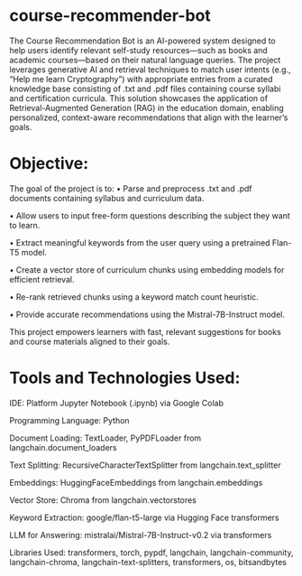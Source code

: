 # course-recommender-bot
The Course Recommendation Bot is an AI-powered system designed to help users identify relevant self-study resources—such as books and academic courses—based on their natural language queries. The project leverages generative AI and retrieval techniques to match user intents (e.g., “Help me learn Cryptography”) with appropriate entries from a curated knowledge base consisting of .txt and .pdf files containing course syllabi and certification curricula. This solution showcases the application of Retrieval-Augmented Generation (RAG) in the education domain, enabling personalized, context-aware recommendations that align with the learner’s goals.

# Objective:

The goal of the project is to:
•	Parse and preprocess .txt and .pdf documents containing syllabus and curriculum data.

•	Allow users to input free-form questions describing the subject they want to learn.

•	Extract meaningful keywords from the user query using a pretrained Flan-T5 model.

•	Create a vector store of curriculum chunks using embedding models for efficient retrieval.

•	Re-rank retrieved chunks using a keyword match count heuristic.

•	Provide accurate recommendations using the Mistral-7B-Instruct model.

This project empowers learners with fast, relevant suggestions for books and course materials aligned to their goals.

# Tools and Technologies Used:

IDE: Platform	Jupyter Notebook (.ipynb) via Google Colab

Programming Language: Python

Document Loading: TextLoader, PyPDFLoader from langchain.document_loaders

Text Splitting: RecursiveCharacterTextSplitter from langchain.text_splitter

Embeddings: HuggingFaceEmbeddings from langchain.embeddings

Vector Store: Chroma from langchain.vectorstores

Keyword Extraction: google/flan-t5-large via Hugging Face transformers

LLM for Answering: mistralai/Mistral-7B-Instruct-v0.2 via transformers

Libraries Used: transformers, torch, pypdf, langchain, langchain-community, langchain-chroma, langchain-text-splitters, transformers, os, bitsandbytes


